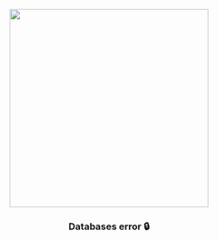 <p align="center">
  <img src="https://user-images.githubusercontent.com/110442250/209441084-0a948366-2be4-4c1e-9bde-99133156048c.png" height="350">
  <h3 align="center">Databases error 🔒</h3>
</p>


